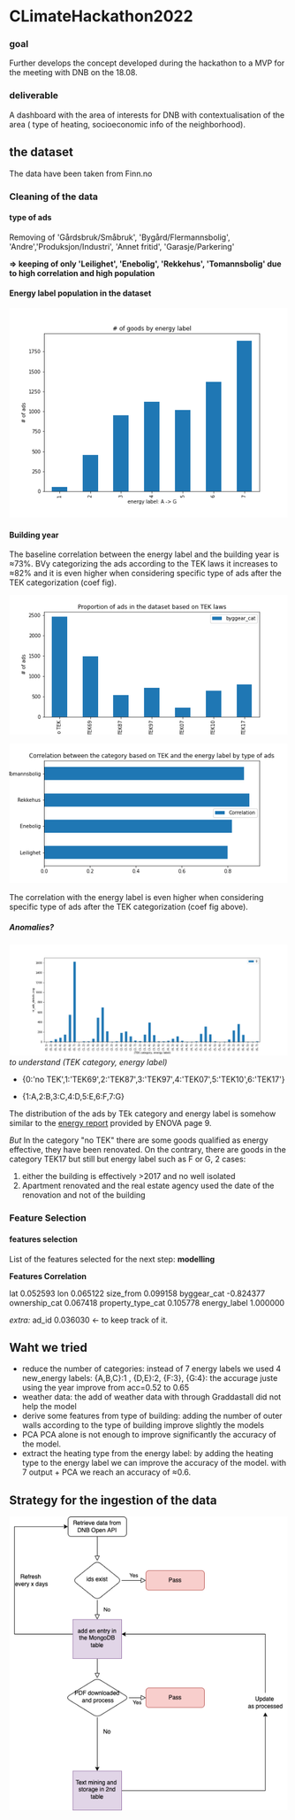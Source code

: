 # CLimateHackathon2022


### goal 

Further develops the concept developed during the hackathon to a MVP for the meeting with DNB on the 18.08.

### deliverable

A dashboard with the area of interests for DNB with contextualisation of the area ( type of heating, socioeconomic info of the neighborhood). 


## the dataset 

The data have been taken from Finn.no 

### Cleaning of the data

#### type of ads 

Removing of 'Gårdsbruk/Småbruk', 'Bygård/Flermannsbolig', 'Andre','Produksjon/Industri', 'Annet fritid', 'Garasje/Parkering'

**=> keeping of only 'Leilighet', 'Enebolig', 'Rekkehus', 'Tomannsbolig' due to high correlation and high population**

#### Energy label population in the dataset

![Energy label population](/illustrations/nr_ads_by_energetic_labels.png) 



#### Building year 

The baseline correlation between the energy label and the building year is ≈73%. BVy categorizing the ads according to the TEK laws it increases to ≈82% and it is even higher when considering specific type of ads after the TEK categorization (coef fig).


![](/illustrations/nr_ads_by_TEK_cat.png)

![](/illustrations/correlation_by_type_building.png)

The correlation with the energy label is even higher when considering specific type of ads after the TEK categorization (coef fig above).

##### Anomalies? 

![](/illustrations/nr_ads_by_TEK_and_labels.png)
*to understand (TEK category, energy label)*

- {0:'no TEK',1:'TEK69',2:'TEK87',3:'TEK97',4:'TEK07',5:'TEK10',6:'TEK17'}

- {1:A,2:B,3:C,4:D,5:E,6:F,7:G}


The distribution of the ads by TEk category and energy label is somehow similar to the [energy report](https://www.energimerking.no/no/energimerking-bygg/energimerkestatistikk/#mainContent) provided by ENOVA page 9. 


*But* 
In the category "no TEK" there are some goods qualified as energy effective, they have been renovated. On the contrary, there are goods in the category TEK17 but still but energy label such as F or G, 2 cases:
1. either the building is effectively >2017 and no well isolated
2. Apartment renovated and the real estate agency used the date of the renovation and not of the building



### Feature Selection


#### features selection 
List of the features selected for the next step: **modelling**


**Features         Correlation**

lat                  0.052593
lon                  0.065122
size_from            0.099158
byggear_cat         -0.824377
ownership_cat        0.067418
property_type_cat    0.105778
energy_label         1.000000


*extra:*
ad_id            0.036030   <- to keep track of it.



## Waht we tried
- reduce the number of categories:
instead of 7 energy labels we used 4 new_energy labels: {A,B,C}:1 , {D,E}:2, {F:3}, {G:4}: the accurage juste using the year improve from acc=0.52 to 0.65
- weather data: 
the add of weather data with through Graddastall did not help the model 
- derive some features from type of building: 
adding the number of outer walls according to the type of building improve slightly the models
- PCA
PCA alone is not enough to improve significantly the accuracy of the model.
- extract the heating type from the energy label: by adding the heating type to the energy label we can improve the accuracy of the model.
with 7 output + PCA we reach an accuracy of ≈0.6.


## Strategy for the ingestion of the data
![image](/illustrations/Ingestion_workflow.png)

